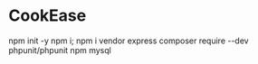 # CookEase

<!-- Installs -->

npm init -y
npm i; npm i vendor express
composer require --dev phpunit/phpunit
npm mysql
<!-- Launch -->